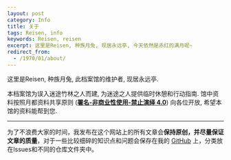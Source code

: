 ```yaml
---
layout: post
category: Info
title: 关于
tags: Reisen, info
keywords: Reisen, reisen
excerpt: 这里是Reisen, 种族月兔, 现居永远亭, 今天依然是赤红的满月呢~
redirect_from:
  - /1970/01/about/
---
```


这里是Reisen, 种族月兔, 此档案馆的维护者, 现居永远亭.

本档案馆为误入迷途竹林之人而建, 为迷途之人提供临时休憩和行动指南. 馆中资料按照月都资料共享原则 (**[署名-非商业性使用-禁止演绎 4.0](https://creativecommons.org/licenses/by-nc-nd/4.0/deed.zh)**) 向各位开放, 希望本馆的资料能帮到您.

******

为了不浪费大家的时间，我发布在这个网站上的所有文章会**保持原创，并尽量保证文章的质量**，对于一些比较细碎的知识点和问题会保存在我的 [GitHub](https://github.com/ReisenZ) 上，分类放在Issues和不同的仓库文件夹中。



